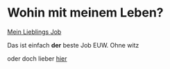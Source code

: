 
# Wohin mit meinem Leben?

[Mein Lieblings Job](https://www.stepstone.de/stellenangebote--Data-Analyst-m-w-d-Duesseldorf-ARAG-IT-GmbH--9302448-inline.html?rltr=3_3_25_seorl_m_0_0_0_0_1_0)

Das ist einfach **der** beste Job EUW. Ohne witz


oder doch lieber
[hier](https://www.stepstone.de/stellenangebote--Data-Analyst-Power-BI-w-d-m-Nuernberg-Paessler-AG--9557713-inline.html?rltr=11_11_25_seorl_m_0_0_0_0_1_0)
